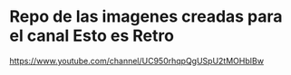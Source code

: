 # Repo de las imagenes creadas para el canal Esto es Retro
https://www.youtube.com/channel/UC950rhqpQgUSpU2tMOHbIBw


